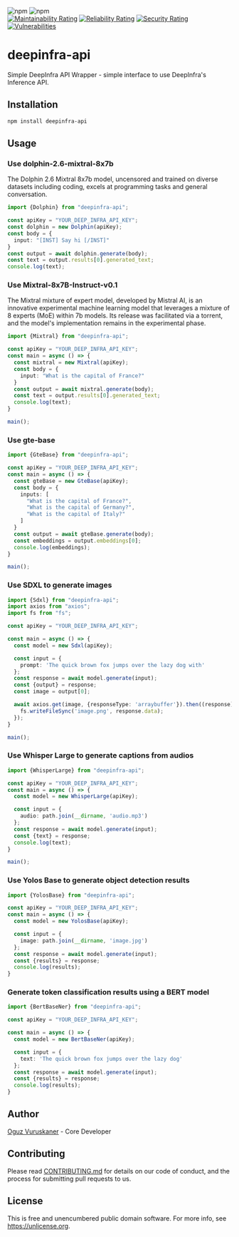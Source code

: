 
![npm](https://img.shields.io/npm/v/deepinfra-api)
![npm](https://img.shields.io/npm/dt/deepinfra-api)<br>
[![Maintainability Rating](https://sonarcloud.io/api/project_badges/measure?project=ovuruska_deepinfra-api&metric=sqale_rating)](https://sonarcloud.io/summary/new_code?id=ovuruska_deepinfra-api)
[![Reliability Rating](https://sonarcloud.io/api/project_badges/measure?project=ovuruska_deepinfra-api&metric=reliability_rating)](https://sonarcloud.io/summary/new_code?id=ovuruska_deepinfra-api)
[![Security Rating](https://sonarcloud.io/api/project_badges/measure?project=ovuruska_deepinfra-api&metric=security_rating)](https://sonarcloud.io/summary/new_code?id=ovuruska_deepinfra-api)
[![Vulnerabilities](https://sonarcloud.io/api/project_badges/measure?project=ovuruska_deepinfra-api&metric=vulnerabilities)](https://sonarcloud.io/summary/new_code?id=ovuruska_deepinfra-api)



# deepinfra-api
Simple DeepInfra API Wrapper - simple interface to use DeepInfra's Inference API.


## Installation

```bash
npm install deepinfra-api
```

## Usage

### Use dolphin-2.6-mixtral-8x7b

The Dolphin 2.6 Mixtral 8x7b model, uncensored and trained on diverse datasets including coding, excels at programming
tasks and general conversation.

```typescript
import {Dolphin} from "deepinfra-api";

const apiKey = "YOUR_DEEP_INFRA_API_KEY";
const dolphin = new Dolphin(apiKey);
const body = {
  input: "[INST] Say hi [/INST]"
}
const output = await dolphin.generate(body);
const text = output.results[0].generated_text;
console.log(text);
```

### Use Mixtral-8x7B-Instruct-v0.1

The Mixtral mixture of expert model, developed by Mistral AI, is an innovative experimental machine learning model that
leverages a mixture of 8 experts (MoE) within 7b models. Its release was facilitated via a torrent, and the model's
implementation remains in the experimental phase.

```typescript
import {Mixtral} from "deepinfra-api";

const apiKey = "YOUR_DEEP_INFRA_API_KEY";
const main = async () => {
  const mixtral = new Mixtral(apiKey);
  const body = {
    input: "What is the capital of France?"
  }
  const output = await mixtral.generate(body);
  const text = output.results[0].generated_text;
  console.log(text);
}

main();
```

### Use gte-base

```typescript
import {GteBase} from "deepinfra-api";

const apiKey = "YOUR_DEEP_INFRA_API_KEY";
const main = async () => {
  const gteBase = new GteBase(apiKey);
  const body = {
    inputs: [
      "What is the capital of France?",
      "What is the capital of Germany?",
      "What is the capital of Italy?"
    ]
  }
  const output = await gteBase.generate(body);
  const embeddings = output.embeddings[0];
  console.log(embeddings);
}

main();
```

### Use SDXL to generate images

```typescript
import {Sdxl} from "deepinfra-api";
import axios from "axios";
import fs from "fs";

const apiKey = "YOUR_DEEP_INFRA_API_KEY";

const main = async () => {
  const model = new Sdxl(apiKey);

  const input = {
    prompt: 'The quick brown fox jumps over the lazy dog with'
  };
  const response = await model.generate(input);
  const {output} = response;
  const image = output[0];

  await axios.get(image, {responseType: 'arraybuffer'}).then((response) => {
    fs.writeFileSync('image.png', response.data);
  });
}

main();
```

### Use Whisper Large to generate captions from audios

```typescript
import {WhisperLarge} from "deepinfra-api";

const apiKey = "YOUR_DEEP_INFRA_API_KEY";
const main = async () => {
  const model = new WhisperLarge(apiKey);

  const input = {
    audio: path.join(__dirname, 'audio.mp3')
  };
  const response = await model.generate(input);
  const {text} = response;
  console.log(text);
}

main();
```

### Use Yolos Base to generate object detection results

```typescript
import {YolosBase} from "deepinfra-api";

const apiKey = "YOUR_DEEP_INFRA_API_KEY";
const main = async () => {
  const model = new YolosBase(apiKey);

  const input = {
    image: path.join(__dirname, 'image.jpg')
  };
  const response = await model.generate(input);
  const {results} = response;
  console.log(results);
}

```

### Generate token classification results using a BERT model

```typescript
import {BertBaseNer} from "deepinfra-api";

const apiKey = "YOUR_DEEP_INFRA_API_KEY";

const main = async () => {
  const model = new BertBaseNer(apiKey);

  const input = {
    text: 'The quick brown fox jumps over the lazy dog'
  };
  const response = await model.generate(input);
  const {results} = response;
  console.log(results);
}
```

## Author

[Oguz Vuruskaner](https://www.oguzvuruskaner.com) - Core Developer

## Contributing

Please read [CONTRIBUTING.md](CONTRIBUTING.md) for details on our code of conduct, and the process for submitting pull
requests to us.

## License

This is free and unencumbered public domain software. For more info, see https://unlicense.org.
